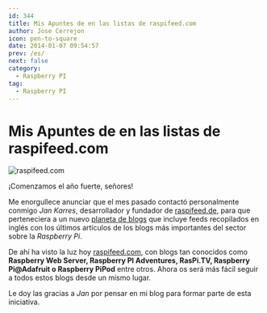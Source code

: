 ```yaml
---
id: 344
title: Mis Apuntes de en las listas de raspifeed.com
author: Jose Cerrejon
icon: pen-to-square
date: 2014-01-07 09:54:57
prev: /es/
next: false
category:
  - Raspberry PI
tag:
  - Raspberry PI
---
```


# Mis Apuntes de en las listas de raspifeed.com

![raspifeed.com](/images/2014/01/raspifeed.jpg)

¡Comenzamos el año fuerte, señores!

Me enorgullece anunciar que el mes pasado contactó personalmente conmigo *Jan Karres*, desarrollador y fundador de [raspifeed.de](http://raspifeed.de), para que perteneciera a un nuevo [planeta de blogs](http://es.wikipedia.org/wiki/Planeta_(agregador)) que incluye feeds recopilados en inglés con los últimos artículos de los blogs más importantes del sector sobre la *Raspberry Pi*.

De ahí ha visto la luz hoy [raspifeed.com](http://raspifeed.com), con blogs tan conocidos como **Raspberry Web Server, Raspberry PI Adventures, RasPi.TV, Raspberry Pi@Adafruit o Raspberry PiPod** entre otros. Ahora os será más fácil seguir a todos estos blogs desde un mismo lugar.

Le doy las gracias a *Jan* por pensar en mi blog para formar parte de esta iniciativa.